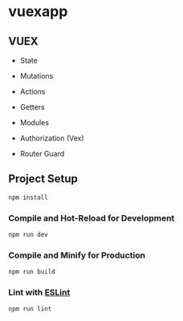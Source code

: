 # vuexapp 

## VUEX

- State 
- Mutations
- Actions 
- Getters

- Modules

- Authorization (Vex)
- Router Guard 
 
## Project Setup

```sh
npm install
```

### Compile and Hot-Reload for Development

```sh
npm run dev
```

### Compile and Minify for Production

```sh
npm run build
```

### Lint with [ESLint](https://eslint.org/)

```sh
npm run lint
```
